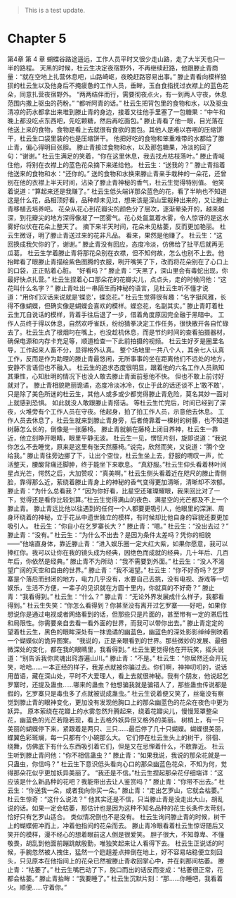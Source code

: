 > This is a test update.
# Chapter 5

第4章 第 4 章
蝴蝶谷路途遥远，工作人员平时又很少走山路，走了大半天也只一半的路程。
天黑的时候，杜云生决定夜宿野外，不再继续赶路，他跟滕止青商量：“就在空地上扎营休息吧，山路崎岖，夜晚赶路容易出事。”
滕止青看向模样狼狈的杜云生以及他身后不掩疲惫的工作人员，垂眸，玉白食指抚过衣襟上的蓝色花朵，同意扎营夜宿野外。
“两两结伴而行，需要彻夜点火，有一到两人守夜，休息范围内撒上驱虫的药粉。”
“都听阿青的话。”
杜云生把背包里的食物和水，以及驱虫清凉的药水都拿出来堆到滕止青的身边，接着又往他手里塞了一包糖果：“中午和晚上都没吃点东西吧，先吃颗糖，然后再吃面包。”
滕止青看了他一眼，目光落在他送上来的食物，食物是看上去就很有食欲的面包。其他人是难以吞咽的压缩饼干，杜云生口袋里装的也是压缩饼干。
他把好吃的食物和笨重难带的水都给了滕止青，偏心得明目张胆。
滕止青接过食物和水，以及那包糖果，冷淡的回了句：“谢谢。”
杜云生满足的笑着，“你在这里休息，我去找点枯枝落叶。”
滕止青喊住他，将别在衣襟上的蓝色花朵摘下来递给他。
杜云生：“送我的？”
滕止青指着他送来的食物和水：“还你的。”
送的食物和水换来滕止青亲手栽种的一朵花，还曾别在他的衣襟上半天时间，沾染了滕止青神秘的香气，杜云生觉得特别值。
他笑着说道：“算起来还是我赚了。”
杜云生低头端详那朵蓝色的花，看了半晌也不知道这是什么花，品相顶好看，品种却未见过，想来该是深山里栽种出来的，又让滕止青移植去培养吧。
花朵从花心到花瓣尖的颜色分了层次，逐渐晕染开的，越来越深，到花瓣尖的地方深得像凝了一团雾气。花心处氤氲着水雾，令人惊讶的是这水雾好似伏在花朵上整天了。
摘下来半天时间，花朵未见枯萎，反而更加艳丽。
杜云生微讶，明了滕止青送过来的花非凡品。
看来，果然是他赚了。
杜云生：“这回换成我欠你的了，谢谢。”
滕止青没有回应，态度冷淡，仿佛给了扯平后就再无瓜葛。
杜云生学着滕止青将那花朵别在衣襟，但不知何故，怎么也别不上去。他抬眸看了眼滕止青描绘紫色图腾的衣服，咧开嘴笑了下，改而将花朵别在了心口上的口袋，正正贴着心脏。
“好看吗？”
滕止青：“天黑了，深山里会有毒蛇出现，你最好快点扎营。”
杜云生捏着心口那朵花的花瓣尖儿，点点头，走的时候问他：“这花叫什么名字？”
滕止青吐出一串陌生而神秘的语言，见杜云生听不懂才说道：“用你们汉话来说就是‘蝶恋’，蝶恋花。”
杜云生觉得很有趣：“名字挺风雅，长得不像蝴蝶，但确实像是蝴蝶会喜欢的模样。蝶恋花，名副其实。”
滕止青盯着杜云生兀自说话的模样，背着手往后退了一步，借着角度原因完全融于黑暗中。
工作人员终于得以休息，自然欢呼雀跃，纷纷猜拳决定工作任务，很快散开各自忙碌去了。杜云生点了根烟叼在嘴上，也没趁机休息，而是节约时间的查看拍摄器材，确保电源和内存卡充足等，顺道检查一下此前拍摄的视频。
杜云生好歹是圈里名导，工作起来人畜不分，显得格外认真。
整个场地里一共八个人，其余七人认真工作，反而是作为助理的滕止青最悠闲，无所事事的坐在距离他们不远处的地方，安静不言语但也不融入。
杜云生的追求态度很明显，跟着他的六名工作人员熟知其秉性，心知肚明的情况下也没人敢去滕止青面前惹他不快。
但也不敢上前讨好就对了。
滕止青相貌艳丽诡谲，态度冷淡冰冷，仅止于此的话还谈不上‘敢不敢’，只是除了美色所迷的杜云生，其他人或多或少都觉得滕止青危险，莫名其妙一面对上就感到恐惧。
如此就没人敢跟滕止青搭话。
等杜云生忙完后，时间已经到了深夜，火堆旁有个工作人员在守夜。他起身，拍了拍工作人员，示意他去休息。
工作人员去休息了，杜云生就来到滕止青身旁，后者倚靠着一棵树的树藤，也不知道树藤怎么长的，倒像是一张藤椅。
滕止青就躺在藤椅上闭目养神，杜云生一靠近，他立刻睁开眼睛，眼里平静无波。
杜云生一见，愣怔片刻，旋即说道：“我说你怎么不去睡觉，原来是这里有张天然藤椅。”说完，欣然而笑，又说道：“腾个空给我。”
滕止青往旁边挪了下，让出个空位，杜云生坐上去，舒服的喟叹一声，忙活整天，腰酸背痛还脚肿，终于能坐下来歇息。
“真舒服。”杜云生仰头看着林叶间星点光芒，愕然之后，大加赞叹：“真美啊。”
杜云生侧头看着近在咫尺的滕止青侧脸，靠得那么近，萦绕着滕止青身上的神秘的香气变得更加清晰，清晰却不浓郁。
滕止青：“为什么总看我？”
“因为你好看，比星空还璀璨耀眼，我来回比对了一下，觉得还是看你比较划算。”杜云生觉得满山的夜色、满星空的光芒都及不上一个滕止青。
滕止青远比他以往遇到的任何一个人都要更吸引人，他眼里的深渊、周身环绕着的神秘，立于花丛中遗世独立的模样，有时候却比他自身的容貌还要更加吸引人。
杜云生：“你自小在乞罗寨长大？”
滕止青：“嗯。”
杜云生：“没出去过？”
滕止青：“没有。”
杜云生：“为什么不出去？是因为条件太差吗？凭你的相貌——”他端直身体，靠近滕止青：“进入娱乐圈一定大红大紫，如果你愿意，我可以捧红你。我可以让你在我的镜头成为经典，因绝色而成就的经典，几十年后、几百年后，你依然是经典。”
滕止青不为所动：“我不需要到外面。”
杜云生：“没人不渴望广阔的天空和自由的世界。”
滕止青：“我不渴望。”
杜云生：“你不好奇吗？乞罗寨是个落后而封闭的地方，电力几乎没有，水要自己去挑，没有电视、游戏等一切娱乐，生活不方便，一辈子的见识就在方圆十里内，你就真的不好奇？”
滕止青：“我看得到。”
杜云生：“什么？”
滕止青：“无论外界发展成什么样子，我都看得到。”
杜云生失笑：“你怎么看得到？你甚至没有离开过乞罗寨——好吧，如果你想说你是通过电视或者网络看到的话，但那些只是片面的，甚至带有一定的滞后性和局限性。你需要亲自去看一看外面的世界，而我可以带你出去。”
滕止青定定的望着杜云生，黑色的眼眸深处有一抹诡谲的幽蓝色，幽蓝色的深处影影绰绰倒映着一个蝴蝶似的诡异图案。
“我说的，正是亲眼看到的世界。那些微妙的发展、最细微深处的变化，都在我的眼睛里，我看得到。”
杜云生更觉得他在开玩笑，摇头说道：“别告诉我你灵魂出窍游遍山川。”
滕止青：“不是。”
杜云生：“你居然还会开玩笑，哈哈……一本正经的样子，我差点就被你骗过去。你们啊，神神叨叨的，说话用苗语，藏在深山处，平时不大爱理人，看上去就很神秘。我有个朋友，他说起乞罗寨时，还提及蛊虫……哪来的蛊虫？他想骗我就是骗错人了，那些蛊虫传说都是假的，乞罗寨只是毒虫多了点就被说成蛊虫。”
杜云生说着便又笑了，丝毫没有察觉到滕止青的眼神变化，更加没有发现他胸口上的那朵幽蓝色的花朵在夜色中更为妖异。
原本萦绕在花瓣上的水雾忽然升腾起来，绕着花瓣尖儿，慢慢笼罩整朵花，幽蓝色的光芒若隐若现，看上去格外妖异但又格外的美丽。
树梢上，有一只美丽的蝴蝶停下来，紧跟着是两只、三只……最后停了几十只蝴蝶。蝴蝶很美丽，蝶翼色彩斑斓，每一只都有个小碗那么大。
它们停在杜云生头上的树干，徘徊、绕舞，仿佛底下有什么东西吸引着它们，但是又在忌惮着什么，不敢靠近。
杜云生听到滕止青问他：“你不相信蛊虫？”
滕止青：“如果我说，我说的那朵花就是一只蛊虫，你信吗？”
杜云生下意识低头看向心口的那朵幽蓝色花朵，不知为何，觉得那朵花似乎更加妖异美丽了。
“我还是不信。”杜云生捏起那朵花仔细端详：“这应该是什么新品种的花吧？我能带出去让人鉴赏吗？”
滕止青：“你带不出去。”
杜云生：“你送我一朵，或者我向你买一朵。”
滕止青：“走出乞罗山，它就会枯萎。”
杜云生惊奇：“这什么说法？”
他其实还是不信，只当滕止青是没走出大山，胡乱说的话。如果一定会枯萎，那估计也是因为这种不知名品种的花生长条件太苛刻，恰好只有乞罗山适合。
类似情况倒也不是没有。
杜云生询问滕止青的时候，树干上的蝴蝶俯冲而上，冲着他指间的花朵而去。
滕止青冷眼看着杜云生惊讶随后又笑开的模样，漫不经心的想着眼前这人倒是很爱笑。
胆子很大，不知尊卑、不懂敬畏，胡乱到他面前蹦跳献殷勤，唯独笑起来让人看得下去。
杜云生正说话的时候，手腕忽然被人拽住，猛然一个趔趄差点摔倒在地上，好不容易站稳便立刻回头，只见原本在他指间上的花朵已然被滕止青收回掌心中，并在刹那间枯萎。
滕止青：“枯萎了。”
杜云生嘴巴动了下，脱口而出的话反而变成：“枯萎很正常，花都会枯萎。”
滕止青抬眸：“我要睡了。”
杜云生沉默片刻：“那……你睡吧，我看着火。顺便……守着你。”
